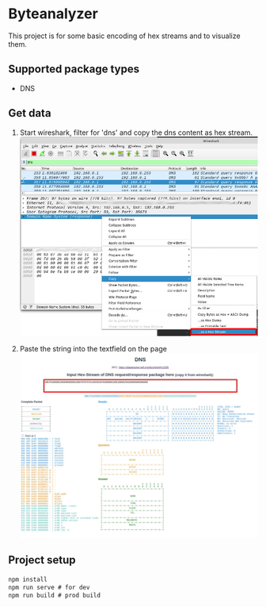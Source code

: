 # Byteanalyzer

This project is for some basic encoding of hex streams and to visualize them.

## Supported package types
 * DNS

## Get data
1. Start wireshark, filter for 'dns' and copy the dns content as hex stream.
![wireshark](./doc/img/wireshark.jpg)

2. Paste the string into the textfield on the page
![byteanalyzer](./doc/img/byteanalyzer.jpg)

## Project setup
```
npm install
npm run serve # for dev
npm run build # prod build
```
